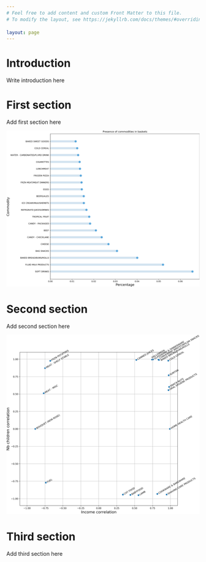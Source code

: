 ```yaml
---
# Feel free to add content and custom Front Matter to this file.
# To modify the layout, see https://jekyllrb.com/docs/themes/#overriding-theme-defaults

layout: page
---
```


# Introduction

Write introduction here

# First section

Add first section here

![plot2](img/plot2.png)

# Second section

Add second section here

![correlations](img/correlations.png)

# Third section

Add third section here
